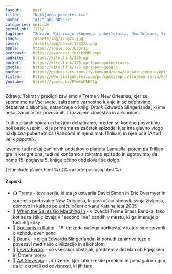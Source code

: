 ```yaml
---
layout: 	post
title:  	"Naključna pubertetnica"
number: 	"#175 aka S05E22"
categories:	epizode
permalink:	/175/
tagline: 	"Zdravo. Kaj imajo skupnega: pubertetnica, New Orleans, Vsi sveti, pijane opice, alkohol (slava mu) in iskanje božjega? Vsi nastopajo v epizodi pod zap. št. 175!"
image:		/assets/img/175@2x.jpg
cover:		/assets/img/cover/175@2x.png
apple:		https://apple.co/3LJgr1i
overcast:	https://overcast.fm/+beHhUbmpc
podkite:	https://kite.link/175-opr
pocket:		https://kite.link/175-opr?open=pocketcasts
google:		https://kite.link/175-opr?open=google
anchor:		https://podcasters.spotify.com/pod/show/opravicujemose/episodes/Nakljuna-pubertetnica-e2a1b8d
listen:		https://www.listennotes.com/podcasts/opravičujemo-se-za/naključna-pubertetnica-6qzYKLD1gob/embed/
youtube:	https://youtu.be/P5mXnGkPE2g
---
```


Zdravo. Tokrat v predigri zavijemo v Treme v New Orleansu, kjer se spomnimo na Vse svete, zakrpamo varnostne luknje in se odpravimo debatirat o alkoholu, natančneje o knjigi *Drunk* Edwarda Slingerlanda, ki ima nekaj zanimiv tez povezanih z razvojem človeštva in alkoholom. 

Tudi o pijanih opicah in božjem debatiramo, preden se končno posvetimo bolj basic vsebini, ki je primerna za začetek epizode, kjer ima glavno vlogo naključna pubertetnica (Random) in njena mati (Trillian) in njen oče (Artur), velik popotnik. 

Izvemo tudi nekaj zanimivih podatkov o planetu Lamuella, potem pa Trillian gre in ker gre ona, tudi mi končamo s tokratno epizodo in ugotovimo, da bomo 15. poglavje 5. knjige očitno obdelovali še dolgo. 

{% include player.html %}
{% include poslusaj.html %}

<!--break-->

#### Zapiski

- 📺 [Treme](https://en.wikipedia.org/wiki/Treme_(TV_series)) - teve serija, ki sta jo ustvarila David Simon in Eric Overmyer in spremlja prebivalce New Orleansa, ki poskušajo obnoviti svoja življenja, domove in kulturo po uničujočem orkanu Katrina leta 2005 
- 🎺 [When the Saints Go Marching In](https://www.youtube.com/watch?v=6nEWAh130lA) - v izvedbi Treme Brass Band-a, tako kot se ta štiklc izvaja v "second line" bandih v mestu, ki ga imenujejo tudi Big Easy 
- 🌅 [Soulianis in Rahm](https://opravicujemo.se/016/) - 16. epizoda našega podkasta, v kateri smo govorili o vzhodu dveh sonc 
- 🥴 [Drunk](https://www.edwardslingerland.com/drunk) - knjiga Edwarda Slingerlanda, ki ponudi zanimivo tezo o povezavi med našo civilizacijo in alkoholom 
- 🦁 [Levi v Evropi](https://www.sapiens.org/archaeology/lions-europe/) - so vsekakor obstajali, predsem v deželah ob Egejskem in Črnem morju 
- 🍷 [AA Slovenija](https://www.aa-slovenia.si/) - združenje, kjer lahko rešite problem in pomagali drugim, da bi okrevali od odvisnosti, ki jih tare 